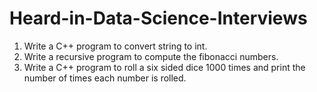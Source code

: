 # Heard-in-Data-Science-Interviews

1) Write a C++ program to convert string to int.
2) Write a recursive program to compute the fibonacci numbers.
3) Write a C++ program to roll a six sided dice 1000 times and print the number of times each number is rolled.
